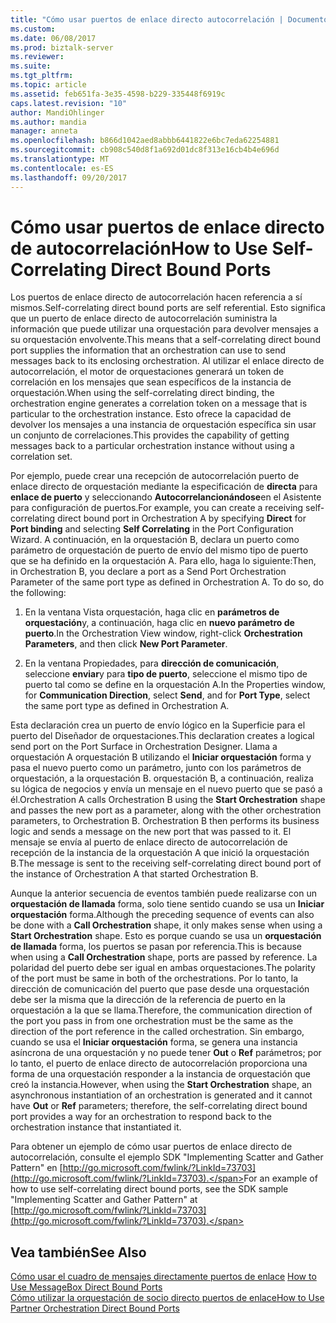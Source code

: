 ```yaml
---
title: "Cómo usar puertos de enlace directo autocorrelación | Documentos de Microsoft"
ms.custom: 
ms.date: 06/08/2017
ms.prod: biztalk-server
ms.reviewer: 
ms.suite: 
ms.tgt_pltfrm: 
ms.topic: article
ms.assetid: feb651fa-3e35-4598-b229-335448f6919c
caps.latest.revision: "10"
author: MandiOhlinger
ms.author: mandia
manager: anneta
ms.openlocfilehash: b866d1042aed8abbb6441822e6bc7eda62254881
ms.sourcegitcommit: cb908c540d8f1a692d01dc8f313e16cb4b4e696d
ms.translationtype: MT
ms.contentlocale: es-ES
ms.lasthandoff: 09/20/2017
---
```

# <a name="how-to-use-self-correlating-direct-bound-ports"></a><span data-ttu-id="95943-102">Cómo usar puertos de enlace directo de autocorrelación</span><span class="sxs-lookup"><span data-stu-id="95943-102">How to Use Self-Correlating Direct Bound Ports</span></span>
<span data-ttu-id="95943-103">Los puertos de enlace directo de autocorrelación hacen referencia a sí mismos.</span><span class="sxs-lookup"><span data-stu-id="95943-103">Self-correlating direct bound ports are self referential.</span></span> <span data-ttu-id="95943-104">Esto significa que un puerto de enlace directo de autocorrelación suministra la información que puede utilizar una orquestación para devolver mensajes a su orquestación envolvente.</span><span class="sxs-lookup"><span data-stu-id="95943-104">This means that a self-correlating direct bound port supplies the information that an orchestration can use to send messages back to its enclosing orchestration.</span></span> <span data-ttu-id="95943-105">Al utilizar el enlace directo de autocorrelación, el motor de orquestaciones generará un token de correlación en los mensajes que sean específicos de la instancia de orquestación.</span><span class="sxs-lookup"><span data-stu-id="95943-105">When using the self-correlating direct binding, the orchestration engine generates a correlation token on a message that is particular to the orchestration instance.</span></span> <span data-ttu-id="95943-106">Esto ofrece la capacidad de devolver los mensajes a una instancia de orquestación específica sin usar un conjunto de correlaciones.</span><span class="sxs-lookup"><span data-stu-id="95943-106">This provides the capability of getting messages back to a particular orchestration instance without using a correlation set.</span></span>  
  
 <span data-ttu-id="95943-107">Por ejemplo, puede crear una recepción de autocorrelación puerto de enlace directo de orquestación mediante la especificación de **directa** para **enlace de puerto** y seleccionando **Autocorrelancionándose**en el Asistente para configuración de puertos.</span><span class="sxs-lookup"><span data-stu-id="95943-107">For example, you can create a receiving self-correlating direct bound port in Orchestration A by specifying **Direct** for **Port binding** and selecting **Self Correlating** in the Port Configuration Wizard.</span></span> <span data-ttu-id="95943-108">A continuación, en la orquestación B, declara un puerto como parámetro de orquestación de puerto de envío del mismo tipo de puerto que se ha definido en la orquestación A. Para ello, haga lo siguiente:</span><span class="sxs-lookup"><span data-stu-id="95943-108">Then, in Orchestration B, you declare a port as a Send Port Orchestration Parameter of the same port type as defined in Orchestration A. To do so, do the following:</span></span>  
  
1.  <span data-ttu-id="95943-109">En la ventana Vista orquestación, haga clic en **parámetros de orquestación**y, a continuación, haga clic en **nuevo parámetro de puerto**.</span><span class="sxs-lookup"><span data-stu-id="95943-109">In the Orchestration View window, right-click **Orchestration Parameters**, and then click **New Port Parameter**.</span></span>  
  
2.  <span data-ttu-id="95943-110">En la ventana Propiedades, para **dirección de comunicación**, seleccione **enviar**y para **tipo de puerto**, seleccione el mismo tipo de puerto tal como se define en la orquestación A.</span><span class="sxs-lookup"><span data-stu-id="95943-110">In the Properties window, for **Communication Direction**, select **Send**, and for **Port Type**, select the same port type as defined in Orchestration A.</span></span>  
  
 <span data-ttu-id="95943-111">Esta declaración crea un puerto de envío lógico en la Superficie para el puerto del Diseñador de orquestaciones.</span><span class="sxs-lookup"><span data-stu-id="95943-111">This declaration creates a logical send port on the Port Surface in Orchestration Designer.</span></span> <span data-ttu-id="95943-112">Llama a orquestación A orquestación B utilizando el **Iniciar orquestación** forma y pasa el nuevo puerto como un parámetro, junto con los parámetros de orquestación, a la orquestación B. orquestación B, a continuación, realiza su lógica de negocios y envía un mensaje en el nuevo puerto que se pasó a él.</span><span class="sxs-lookup"><span data-stu-id="95943-112">Orchestration A calls Orchestration B using the **Start Orchestration** shape and passes the new port as a parameter, along with the other orchestration parameters, to Orchestration B. Orchestration B then performs its business logic and sends a message on the new port that was passed to it.</span></span> <span data-ttu-id="95943-113">El mensaje se envía al puerto de enlace directo de autocorrelación de recepción de la instancia de la orquestación A que inició la orquestación B.</span><span class="sxs-lookup"><span data-stu-id="95943-113">The message is sent to the receiving self-correlating direct bound port of the instance of Orchestration A that started Orchestration B.</span></span>  
  
 <span data-ttu-id="95943-114">Aunque la anterior secuencia de eventos también puede realizarse con un **orquestación de llamada** forma, solo tiene sentido cuando se usa un **Iniciar orquestación** forma.</span><span class="sxs-lookup"><span data-stu-id="95943-114">Although the preceding sequence of events can also be done with a **Call Orchestration** shape, it only makes sense when using a **Start Orchestration** shape.</span></span> <span data-ttu-id="95943-115">Esto es porque cuando se usa un **orquestación de llamada** forma, los puertos se pasan por referencia.</span><span class="sxs-lookup"><span data-stu-id="95943-115">This is because when using a **Call Orchestration** shape, ports are passed by reference.</span></span> <span data-ttu-id="95943-116">La polaridad del puerto debe ser igual en ambas orquestaciones.</span><span class="sxs-lookup"><span data-stu-id="95943-116">The polarity of the port must be same in both of the orchestrations.</span></span> <span data-ttu-id="95943-117">Por lo tanto, la dirección de comunicación del puerto que pase desde una orquestación debe ser la misma que la dirección de la referencia de puerto en la orquestación a la que se llama.</span><span class="sxs-lookup"><span data-stu-id="95943-117">Therefore, the communication direction of the port you pass in from one orchestration must be the same as the direction of the port reference in the called orchestration.</span></span> <span data-ttu-id="95943-118">Sin embargo, cuando se usa el **Iniciar orquestación** forma, se genera una instancia asíncrona de una orquestación y no puede tener **Out** o **Ref** parámetros; por lo tanto, el puerto de enlace directo de autocorrelación proporciona una forma de una orquestación responder a la instancia de orquestación que creó la instancia.</span><span class="sxs-lookup"><span data-stu-id="95943-118">However, when using the **Start Orchestration** shape, an asynchronous instantiation of an orchestration is generated and it cannot have **Out** or **Ref** parameters; therefore, the self-correlating direct bound port provides a way for an orchestration to respond back to the orchestration instance that instantiated it.</span></span>  
  
 <span data-ttu-id="95943-119">Para obtener un ejemplo de cómo usar puertos de enlace directo de autocorrelación, consulte el ejemplo SDK "Implementing Scatter and Gather Pattern" en [http://go.microsoft.com/fwlink/?LinkId=73703](http://go.microsoft.com/fwlink/?LinkId=73703).</span><span class="sxs-lookup"><span data-stu-id="95943-119">For an example of how to use self-correlating direct bound ports, see the SDK sample "Implementing Scatter and Gather Pattern" at [http://go.microsoft.com/fwlink/?LinkId=73703](http://go.microsoft.com/fwlink/?LinkId=73703).</span></span>  
  
## <a name="see-also"></a><span data-ttu-id="95943-120">Vea también</span><span class="sxs-lookup"><span data-stu-id="95943-120">See Also</span></span>  
 <span data-ttu-id="95943-121">[Cómo usar el cuadro de mensajes directamente puertos de enlace](../core/how-to-use-messagebox-direct-bound-ports.md) </span><span class="sxs-lookup"><span data-stu-id="95943-121">[How to Use MessageBox Direct Bound Ports](../core/how-to-use-messagebox-direct-bound-ports.md) </span></span>  
 [<span data-ttu-id="95943-122">Cómo utilizar la orquestación de socio directo puertos de enlace</span><span class="sxs-lookup"><span data-stu-id="95943-122">How to Use Partner Orchestration Direct Bound Ports</span></span>](../core/how-to-use-partner-orchestration-direct-bound-ports.md)